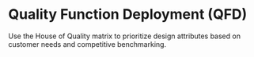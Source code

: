 # Quality Function Deployment (QFD)

Use the House of Quality matrix to prioritize design attributes based on customer needs and competitive benchmarking.